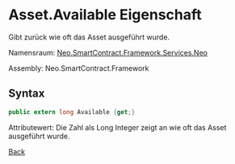 # Asset.Available Eigenschaft

Gibt zurück wie oft das Asset ausgeführt wurde.

Namensraum: [Neo.SmartContract.Framework.Services.Neo](../../neo.md)

Assembly: Neo.SmartContract.Framework

## Syntax

```c#
public extern long Available {get;}
```

Attributewert: Die Zahl als Long Integer zeigt an wie oft das Asset ausgeführt wurde.



[Back](../Asset.md)
